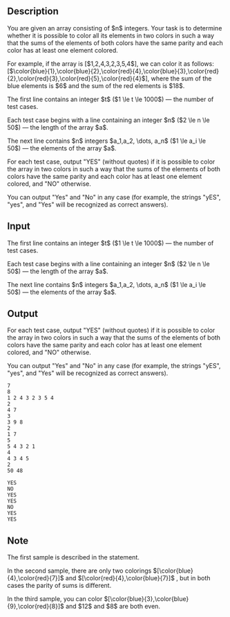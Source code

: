 ## Description

<div><p>You are given an array consisting of $n$ integers. Your task is to determine whether it is possible to color all its elements in two colors in such a way that the sums of the elements of both colors have the same parity and each color has at least one element colored.</p><p>For example, if the array is [$1,2,4,3,2,3,5,4$], we can color it as follows: [$\color{blue}{1},\color{blue}{2},\color{red}{4},\color{blue}{3},\color{red}{2},\color{red}{3},\color{red}{5},\color{red}{4}$], where the sum of the blue elements is $6$ and the sum of the red elements is $18$.</p></div><div class="input-specification"><p>The first line contains an integer $t$ ($1 \le t \le 1000$)&nbsp;— the number of test cases.</p><p>Each test case begins with a line containing an integer $n$ ($2 \le n \le 50$)&nbsp;— the length of the array $a$.</p><p>The next line contains $n$ integers $a_1,a_2, \dots, a_n$ ($1 \le a_i \le 50$)&nbsp;— the elements of the array $a$.</p></div><div class="output-specification"><p>For each test case, output "YES" (without quotes) if it is possible to color the array in two colors in such a way that the sums of the elements of both colors have the same parity and each color has at least one element colored, and "NO" otherwise.</p><p>You can output "Yes" and "No" in any case (for example, the strings "yES", "yes", and "Yes" will be recognized as correct answers).</p></div>

## Input

<p>The first line contains an integer $t$ ($1 \le t \le 1000$)&nbsp;— the number of test cases.</p><p>Each test case begins with a line containing an integer $n$ ($2 \le n \le 50$)&nbsp;— the length of the array $a$.</p><p>The next line contains $n$ integers $a_1,a_2, \dots, a_n$ ($1 \le a_i \le 50$)&nbsp;— the elements of the array $a$.</p>

## Output

<p>For each test case, output "YES" (without quotes) if it is possible to color the array in two colors in such a way that the sums of the elements of both colors have the same parity and each color has at least one element colored, and "NO" otherwise.</p><p>You can output "Yes" and "No" in any case (for example, the strings "yES", "yes", and "Yes" will be recognized as correct answers).</p>





```input1|2,3,6,7,10,11,14,15
7
8
1 2 4 3 2 3 5 4
2
4 7
3
3 9 8
2
1 7
5
5 4 3 2 1
4
4 3 4 5
2
50 48
```




```output1
YES
NO
YES
YES
NO
YES
YES
```



## Note

<p>The first sample is described in the statement.</p><p>In the second sample, there are only two colorings $[\color{blue}{4},\color{red}{7}]$ and $[\color{red}{4},\color{blue}{7}]$ , but in both cases the parity of sums is different.</p><p>In the third sample, you can color $[\color{blue}{3},\color{blue}{9},\color{red}{8}]$ and $12$ and $8$ are both even.</p>
